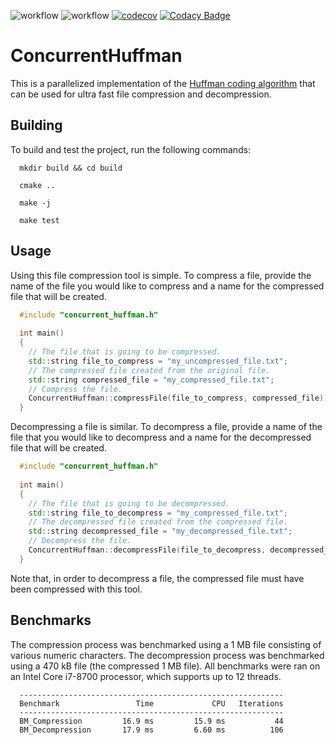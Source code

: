 ![workflow](https://github.com/jmsadair/ConcurrentHuffman/actions/workflows/linux.yml/badge.svg)
![workflow](https://github.com/jmsadair/ConcurrentHuffman/actions/workflows/macos.yml/badge.svg)
[![codecov](https://codecov.io/gh/jmsadair/ConcurrentHuffman/branch/main/graph/badge.svg?token=40DYWKQQZ0)](https://codecov.io/gh/jmsadair/ConcurrentHuffman)
[![Codacy Badge](https://app.codacy.com/project/badge/Grade/4670e66886e54d319f505b6422e4cfcb)](https://www.codacy.com/gh/jmsadair/ConcurrentHuffman/dashboard?utm_source=github.com&amp;utm_medium=referral&amp;utm_content=jmsadair/ConcurrentHuffman&amp;utm_campaign=Badge_Grade)
# ConcurrentHuffman
This is a parallelized implementation of the [Huffman coding algorithm](https://en.wikipedia.org/wiki/Huffman_coding) that can be used for ultra fast file compression and decompression. 
## Building
To build and test the project, run the following commands: 
```
  mkdir build && cd build

  cmake ..

  make -j

  make test
```
## Usage
Using this file compression tool is simple. To compress a file, provide the name of the file you would like to compress and a name for the compressed file that will be created.
```cpp
  #include "concurrent_huffman.h"
  
  int main()
  {
    // The file that is going to be compressed.
    std::string file_to_compress = "my_uncompressed_file.txt";
    // The compressed file created from the original file.
    std::string compressed_file = "my_compressed_file.txt";
    // Compress the file.
    ConcurrentHuffman::compressFile(file_to_compress, compressed_file);
  }

```
Decompressing a file is similar. To decompress a file, provide a name of the file that you would like to decompress and a name for the decompressed file
that will be created.
```cpp
  #include "concurrent_huffman.h"
  
  int main()
  {
    // The file that is going to be decompressed.
    std::string file_to_decompress = "my_compressed_file.txt";
    // The decompressed file created from the compressed file.
    std::string decompressed_file = "my_decompressed_file.txt";
    // Decompress the file.
    ConcurrentHuffman::decompressFile(file_to_decompress, decompressed_file);
  }

```
Note that, in order to decompress a file, the compressed file must have been compressed with this tool.
## Benchmarks
The compression process was benchmarked using a 1 MB file consisting of various numeric characters. The decompression process was benchmarked using a 470 kB file (the compressed 1 MB file). All benchmarks were ran on an Intel Core i7-8700 processor, which supports up to 12 threads.
```
  -----------------------------------------------------------
  Benchmark                 Time             CPU   Iterations
  -----------------------------------------------------------
  BM_Compression         16.9 ms         15.9 ms           44
  BM_Decompression       17.9 ms         6.60 ms          106
```
